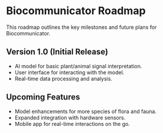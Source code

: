 
# Biocommunicator Roadmap

This roadmap outlines the key milestones and future plans for Biocommunicator.

## Version 1.0 (Initial Release)
- AI model for basic plant/animal signal interpretation.
- User interface for interacting with the model.
- Real-time data processing and analysis.

## Upcoming Features
- Model enhancements for more species of flora and fauna.
- Expanded integration with hardware sensors.
- Mobile app for real-time interactions on the go.

